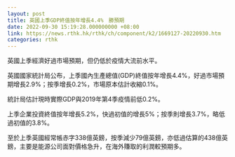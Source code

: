 ```yaml
---
layout: post
title: 英國上季GDP終值按年增長4.4%　勝預期
date: 2022-09-30 15:19:28.000000000 +08:00
link: https://news.rthk.hk/rthk/ch/component/k2/1669127-20220930.htm
categories: rthk
---
```


英國上季經濟好過市場預期，但仍低於疫情大流前水平。

英國國家統計局公布，上季國內生產總值(GDP)終值按年增長4.4%，好過市場預期增長2.9%；按季增長0.2%，市場原本估計收縮0.1%。

統計局估計現時實際GDP與2019年第4季疫情前低0.2%。

上季企業投資終值按年增長5.2%，快過初值的增長5%；按季則增長3.7%，略低過初值的3.8%。

至於上季英國經常帳赤字338億英鎊，按季減少79億英鎊，亦低過估算的438億英鎊，主要是能源公司面對價格急升，在海外賺取的利潤較預期多。
